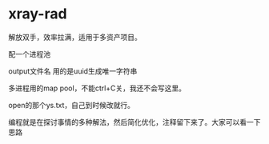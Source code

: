 # xray-rad 
解放双手，效率拉满，适用于多资产项目。

配一个进程池

output文件名 用的是uuid生成唯一字符串

多进程用的map pool，不能ctrl+C关，我还不会写这里。

open的那个ys.txt，自己到时候改就行。

编程就是在探讨事情的多种解法，然后简化优化，注释留下来了。大家可以看一下思路
